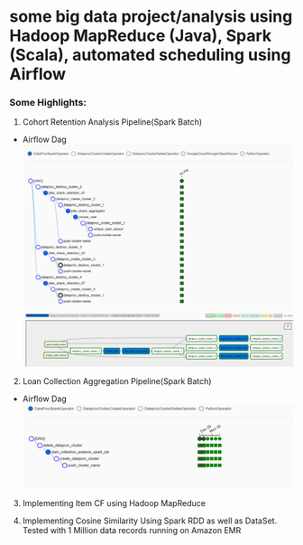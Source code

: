 # some big data project/analysis using Hadoop MapReduce (Java), Spark (Scala), automated scheduling using Airflow

### Some Highlights:

1. Cohort Retention Analysis Pipeline(Spark Batch)

* Airflow Dag
![alt text](https://github.com/makotobot98/Bigdata/blob/master/CohortAnalysisPipeline/airflow/DAG.png)
![alt text](https://github.com/makotobot98/Bigdata/blob/master/CohortAnalysisPipeline/airflow/DAGGraph.png)

2. Loan Collection Aggregation Pipeline(Spark Batch)

* Airflow Dag
![alt text](https://github.com/makotobot98/Bigdata/blob/master/CreditClub/airflow/tree_dag.png)


3. Implementing Item CF using Hadoop MapReduce

4. Implementing Cosine Similarity Using Spark RDD as well as DataSet. Tested with 1 Million data records running on Amazon EMR
